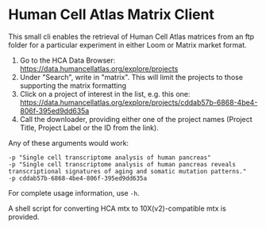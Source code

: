 # Human Cell Atlas Matrix Client

This small cli enables the retrieval of Human Cell Atlas matrices from an ftp folder for a particular experiment in either
Loom or Matrix market format.

1. Go to the HCA Data Browser: https://data.humancellatlas.org/explore/projects
2. Under "Search", write in "matrix". This will limit the projects to those supporting the matrix formatting
3. Click on a project of interest in the list, e.g. this one: https://data.humancellatlas.org/explore/projects/cddab57b-6868-4be4-806f-395ed9dd635a
4. Call the downloader, providing either one of the project names (Project Title, Project Label or the ID from the link). 

Any of these arguments would work:

```
-p "Single cell transcriptome analysis of human pancreas"
-p "Single cell transcriptome analysis of human pancreas reveals transcriptional signatures of aging and somatic mutation patterns."
-p cddab57b-6868-4be4-806f-395ed9dd635a
```

For complete usage information, use `-h`.

A shell script for converting HCA mtx to 10X(v2)-compatible mtx is provided.
